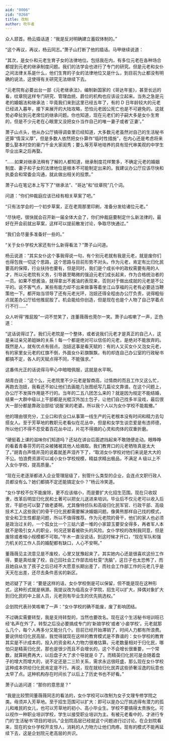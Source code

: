 ```yaml
---
aid: "0006"
zid: "0268"
title: 改制
author: 吹牛者
---
```


众人颔首。杨云插话道：“我是反对明确建立蓄奴体制的。”

“这个再议，再议，杨云同志。”萧子山打断了他的插话。马甲继续说道：

“其次，是女仆和元老生育子女的法律地位。包括我在内，有多位元老在各种场合都提到元老的继承制度问题。我们的法学会也进行了专门的研究。但是元老和女仆之间法律关系是什么，他们生育的子女的法律地位又是什么，到目前为止都没有明确的说法，这使得有关研究无法继续下去。

“元老院有必要出台一部《元老继承法》，编制新国家的《哥达年鉴》，甚至长远的看，纹章院这样专门研究、管理血统、爵位的机构也应该设立起来。当务之急是元老的婚姻法和继承法：毕竟我们来到这里已经五年了，有的 D 日年龄较大的元老已经进入暮年，接下来展开的大陆攻略，恐怕元老因公死亡也是不可避免的。这就势必牵扯到元老席位的继承问题。你也知道，现在元老们的子嗣大多是女仆生育的，但是不少元老在心眼里又没把女仆当作自己的唯一妻子或者‘正妻'。”

萧子山点头，他从办公厅搞得调查里已经知道，大多数元老虽然对自己的生活秘书还算“情深义厚”，但是多数人依然把女仆算作“临时性措施”，在内心还是考虑将来要么娶本时空的豪门千金大家闺秀；要么等芳草地培养的具有现代审美观的中学生毕业出来之后再娶。

“……如果对继承法稍有了解的人都知道，继承制度花样繁多，不确定元老的婚姻制度、妻子和子女的法律地位是根本不可能制定出来的。我建议办公厅应该尽快和执委会和常委会沟通，就此做出相关的投票。”

萧子山在笔记本上写下了“继承法”、“哥达”和“纹章院”几个词。

问道：“你们仲裁庭应该已经有相关草案了吧。”

“只有法学会的一个初步草案，正在老周那里印刷，准备分发给诸位元老。”

“尽快吧，很快就会召开新一届全体大会了，你们仲裁庭要制定什么新法律的，最好在开会前就出草案，这样可以提前散发讨论，争取尽快通过。”

“我们会尽量多准备好一些的。”

“关于女仆学校大家还有什么新得看法？”萧子山问道。

杨云说道：“其实女仆这个事我得说一句，有个别元老就有我是元老，就是废你们也得包我一切这个思路，这个思路与目前形势不对头。作为元老，肯定有比归化民要高的保障，行业扶持也要有，但是同时，我们是个成长中的政权需要有用的人才，所以元老院有义务，引导甚至略微的强迫元老们成长起来，作为合格统治者的一员。如果不想酱油，就得拿出不酱油的表现来，否则对于做出成就的元老是不公平的。说不客气点，某些有能力却不出来做事等着坐江山享福的元老有必要适当鞭策他一下。都开始当领导了还有元老光环，泡妞还得全程由办公厅负责，说得粗俗点就差办公厅给他推屁股了。机会能给你创造，但是现在也是个人物了自己学着点行不行……”

众人听得“推屁股”一词不觉笑了，连董薇薇也莞尔一笑。萧子山咳嗽了一声，正色道：

“这话说得过了。我们元老院是一个整体，或者说我们元老才是真正的自己人，这是亲过亲兄弟姐妹的关系！每一个都是绝对可以信任的元老，是绝对不能放弃的。既然是人，就有优点有弱点。泡妞这事是看天赋的：有的人又买女仆又泡女元老，有的家里女元老的红旗不倒，外面女仆彩旗飘飘，有的却连自己办公室的行政秘书都搞不定，各人的天赋点得不同，不能强求。”

这番伟光正的话说得马甲心中暗暗佩服，这就是水平啊。

胡青白说：“这个么，元老院里不少元老是智商高，过情商的而且工作又这么忙，再跑去泡妞，我看还不如让他们去画能几张图纸写几篇论文靠谱。在这个问题上，办公厅不发挥作用是不行的。当年的二五八团怎么来的？就是因为规定不能结婚，结果一大群中级以上干部都是光棍汉外加土包子，让他们自己找多半没戏，最后很大一部分都是靠政治部给‘说服’来的老婆。所以我个人以为女仆学校不能裁撤。”

他的理由很充分，工业口和农业口从事第一线生产的元老根本没有时间和精力去勾搭女人。至于芳草地的教职元老看似在花丛中，但是和女学生谈恋爱是有违师德，所以他们不得不忍受着百花丛中过，片花不得摘的心灵和肉体的双重折磨。

“硬挺着上课的滋味你们知道吗？还站在讲台后面遮挡起来不敢随便走动。眼睁睁的看着青春芬芳的花朵被猪被其他人给摘取。我们教育口的元老牺牲真是太大了。”胡青白声情并茂的说着就差声泪齐下了，“取消女仆学校对他们来说是大大的不公。怕浪费资源可以减小女仆学校规模，精益求精出极品，不满足 A 级以上不入女仆学校，提高质量。”

“现在元老逐渐都进入企业管理层级了，别管什么类型的企业，会连点文职行政人员都没有么？她们都搞不定还能搞定女仆？”杨云冷笑道。

“女仆学校不仅不能废除，更不应该缩小，而是要扩大化招生范围。现在只收奴隶，改革后明显归化民和土著可以把女儿送进来培训。毕业后不仅元老可以收入后宫，干部也可以娶了做老婆啊。尤其像特侦队和高级归化民军官、行政干部、高级技术工人这些我们的骨干归化民都需要解决婚姻问题。像黄熊那样自己找的模式，安全和卫生性都是问题，所以不值得推荐。作为元老院的骨干，他们的家人也必须是政治过关的，一个孤女比一个三姑六婆一堆的小家碧玉要安全得多，再者军人本就不是吸引女人的职业，何况还冒着被砍头的风险。女仆学校的改制我同意，但是废除或者缩小规模都不可取。”午木一直没说话，到这时候才开口，“现在军队和强力机关的工作人员的婚配都有缺口，人心不安啊。”

董薇薇见主流意见是不废校，心里又犹豫起来了。其实她内心还是很喜欢这份工作得，要是真给废了校，自己回社会工作部去给杜雯“洗脑”，这日子也太恐怖了，而且她自从生了孩子之后已经不大愿意长期出差了，而社会工作部工作的元老几乎是天天在出差，还尽去条件恶劣的新区。

她迟疑了下说：“要是这样的话，女仆学校倒是可以保留，但不能是现在这种形式，这种形式就是祸源。我提议改为临高女子学院，招生可以扩大，择偶对象扩大到归化民的中上层人员，元老则有毕业生的优先挑选权。”

企划院代表孙笑咳嗽了一声：“女仆学校的确不能废，废了影响团结。

不过确实需要转型，我是支持转型的，当然也要改名。现在这个生活秘书培训班已经‘名声在外’了。转型之后没必要搞成专门的‘新娘学校’或者‘小妾学校’。元老就那么几个，每个人再多分又能分几个。目前已经开始滞销了，时间人力都有所浪费。要说供给归化民高层，我觉得就现在这样的教育模式是不靠谱的：女仆学校的教育其实是不计成本的。投入的资金和人力物力很难估算。元老数量相对于归化民，哪怕只是精英归化民，那也是很少而且不会增长的，这个不会增长很重要，一个常数，就算耗费再大，以后盘子大了求个导就是 0 了。而精英归化民可是会随着盘子的增大而增大的，说不定还是二三阶关系，需求永远很旺盛，那么现在女仆学校这种成本供给归化民肯定是不行。再说，现在就给归化民弄这些骄奢淫逸的玩意也太早了点。这种机构存在时间长了以后上了历史书也不好看。”

萧子山追问道：“那你的意思是？”

“我是比较赞同董薇薇同志的看法的，女仆学校可以改制为女子文理专修学院之类。毋须并入芳草地。至于招生范围可以扩大：即可以是办公厅挑选得有潜力的孤儿和难民的女儿，也可以芳草地的初小、高小毕业生。学校不要搞得太贵族化。可以视作一种职业培训学校，学生以接受职业培训为主。有被元老看中的，才进行专门的‘生活秘书’项目的培训。”企划院高层已经就这个问题进行过讨论。在企划院看来，现在的女仆学校开支惊人，消耗的人力物力让他们肉疼。现有的模式不能再延续下去，这是企划院元老高层的共识。
